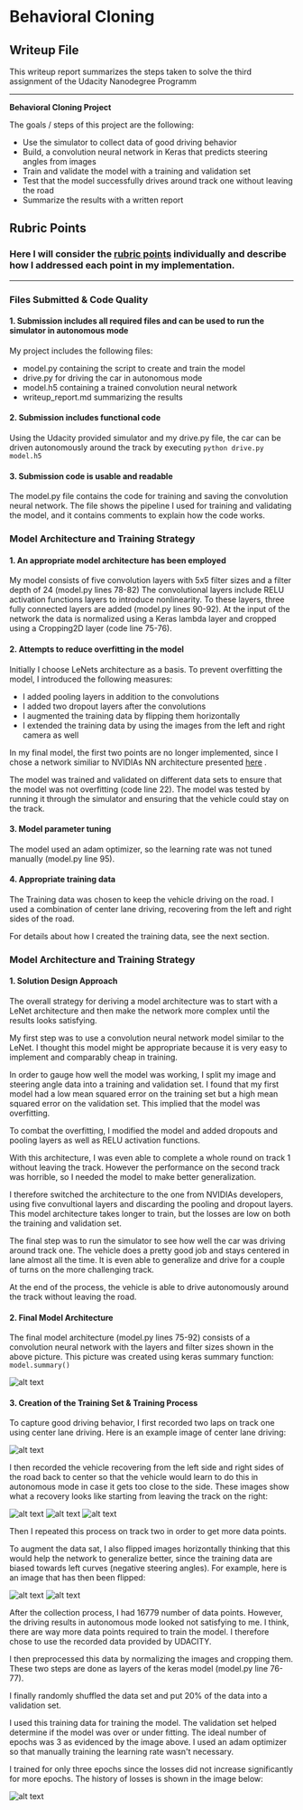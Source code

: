# **Behavioral Cloning**

## Writeup File

This writeup report summarizes the steps taken to solve the third assignment of the Udacity Nanodegree Programm

---

**Behavioral Cloning Project**

The goals / steps of this project are the following:
* Use the simulator to collect data of good driving behavior
* Build, a convolution neural network in Keras that predicts steering angles from images
* Train and validate the model with a training and validation set
* Test that the model successfully drives around track one without leaving the road
* Summarize the results with a written report


[//]: # (Image References)

[image1]: ./examples/keras_model_summary.JPG "Model Summary"
[image2]: ./examples/LossHistory.jpg  "LossHistory"
[image3]: ./examples/center_2020_05_02_16_25_18_641.jpg "Center Driving"
[image4]: ./examples/Recovery1.jpg "Recovery Image"
[image5]: ./examples/Recovery2.jpg "Recovery Image"
[image6]: ./examples/Recovery3.jpg "Recovery Image"
[image7]: ./examples/Normal.jpg "Normal Image"
[image8]: ./examples/Flipped.jpg "Flipped Image"

## Rubric Points
### Here I will consider the [rubric points](https://review.udacity.com/#!/rubrics/432/view) individually and describe how I addressed each point in my implementation.  

---
### Files Submitted & Code Quality

#### 1. Submission includes all required files and can be used to run the simulator in autonomous mode

My project includes the following files:
* model.py containing the script to create and train the model
* drive.py for driving the car in autonomous mode
* model.h5 containing a trained convolution neural network 
* writeup_report.md summarizing the results

#### 2. Submission includes functional code
Using the Udacity provided simulator and my drive.py file, the car can be driven autonomously around the track by executing ``python drive.py model.h5``

#### 3. Submission code is usable and readable

The model.py file contains the code for training and saving the convolution neural network. The file shows the pipeline I used for training and validating the model, and it contains comments to explain how the code works.

### Model Architecture and Training Strategy

#### 1. An appropriate model architecture has been employed

My model consists of five convolution layers with 5x5 filter sizes and a filter depth of 24 (model.py lines 78-82)
The convolutional layers include RELU activation functions layers to introduce nonlinearity.
To these layers, three fully connected layers are added (model.py lines 90-92). 
At the input of the network the data is normalized using a Keras lambda layer and cropped using a Cropping2D layer (code line 75-76). 

#### 2. Attempts to reduce overfitting in the model

Initially I choose LeNets architecture as a basis. To prevent overfitting the model, I introduced the following measures:
* I added pooling layers in addition to the convolutions
* I added two dropout layers after the convolutions
* I augmented the training data by flipping them horizontally 
* I extended the training data by using the images from the left and right camera as well

In my final model, the first two points are no longer implemented, since I chose a network similiar to NVIDIAs NN architecture presented [here](https://devblogs.nvidia.com/deep-learning-self-driving-cars/) .

The model was trained and validated on different data sets to ensure that the model was not overfitting (code line 22). The model was tested by running it through the simulator and ensuring that the vehicle could stay on the track.

#### 3. Model parameter tuning

The model used an adam optimizer, so the learning rate was not tuned manually (model.py line 95).

#### 4. Appropriate training data

The Training data was chosen to keep the vehicle driving on the road. I used a combination of center lane driving, recovering from the left and right sides of the road.

For details about how I created the training data, see the next section. 

### Model Architecture and Training Strategy

#### 1. Solution Design Approach

The overall strategy for deriving a model architecture was to start with a LeNet architecture and then make the network more complex until the results looks satisfying.

My first step was to use a convolution neural network model similar to the LeNet. I thought this model might be appropriate because it is very easy to implement and comparably cheap in training.

In order to gauge how well the model was working, I split my image and steering angle data into a training and validation set. I found that my first model had a low mean squared error on the training set but a high mean squared error on the validation set. This implied that the model was overfitting. 

To combat the overfitting, I modified the model and added dropouts and pooling layers as well as RELU activation functions.

With this architecture, I was even able to complete a whole round on track 1 without leaving the track. However the performance on the second track was horrible, so I needed the model to make better generalization.

I therefore switched the architecture to the one from NVIDIAs developers, using five convultional layers and discarding the pooling and dropout layers. This model architecture takes longer to train, but the losses are low on both the training and validation set.

The final step was to run the simulator to see how well the car was driving around track one. The vehicle does a pretty good job and stays centered in lane almost all the time. 
It is even able to generalize and drive for a couple of turns on the more challenging track.

At the end of the process, the vehicle is able to drive autonomously around the track without leaving the road.

#### 2. Final Model Architecture

The final model architecture (model.py lines 75-92) consists of a convolution neural network with the layers and filter sizes shown in the above picture.
This picture was created using keras summary function: `model.summary()`

![alt text][image1]

#### 3. Creation of the Training Set & Training Process

To capture good driving behavior, I first recorded two laps on track one using center lane driving. Here is an example image of center lane driving:

![alt text][image3]

I then recorded the vehicle recovering from the left side and right sides of the road back to center so that the vehicle would learn to do this in autonomous mode in case it gets too close to the side.
These images show what a recovery looks like starting from leaving the track on the right:

![alt text][image4]
![alt text][image5]
![alt text][image6]

Then I repeated this process on track two in order to get more data points.

To augment the data sat, I also flipped images horizontally thinking that this would help the network to generalize better, since the training data are biased towards left curves (negative steering angles).
For example, here is an image that has then been flipped:

![alt text][image7]
![alt text][image8]

After the collection process, I had 16779 number of data points. However, the driving results in autonomous mode looked not satisfying to me. I think, there are way more data points required to train the model. I therefore chose to use the recorded data provided by UDACITY.

I then preprocessed this data by normalizing the images and cropping them. These two steps are done as layers of the keras model (model.py line 76-77).

I finally randomly shuffled the data set and put 20% of the data into a validation set. 

I used this training data for training the model. The validation set helped determine if the model was over or under fitting. The ideal number of epochs was 3 as evidenced by the image above.
I used an adam optimizer so that manually training the learning rate wasn't necessary.

I trained for only three epochs since the losses did not increase significantly for more epochs. The history of losses is shown in the image below:

![alt text][image2]
